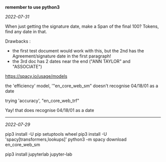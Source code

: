 **remember to use python3**

_2022-07-31_

When just getting the signature date, make a Span of the final 100? Tokens, find any date in that.

Drawbacks :

- the first test document would work with this, but the 2nd has the Agreement/signature date in the first paragraph!
- the 3rd doc has 2 dates near the end ("ANN TAYLOR" and "ASSOCIATE")

https://spacy.io/usage/models

the 'efficiency' model, '"en_core_web_sm" doesn't recognise 04/18/01 as a date

trying 'accuracy', "en_core_web_trf"

Yay! that does recognise 04/18/01 as a date

---

_2022-07-29_

pip3 install -U pip setuptools wheel
pip3 install -U 'spacy[transformers,lookups]'
python3 -m spacy download en_core_web_sm

pip3 install jupyterlab
jupyter-lab
